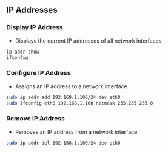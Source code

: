 ## IP Addresses

### Display IP Address

- Displays the current IP addresses of all network interfaces

```bash
ip addr show
ifconfig
```

### Configure IP Address

- Assigns an IP address to a network interface

```bash
sudo ip addr add 192.168.1.100/24 dev eth0
sudo ifconfig eth0 192.168.1.100 netmask 255.255.255.0
```

### Remove IP Address

- Removes an IP address from a network interface

```bash
sudo ip addr del 192.168.1.100/24 dev eth0
```
